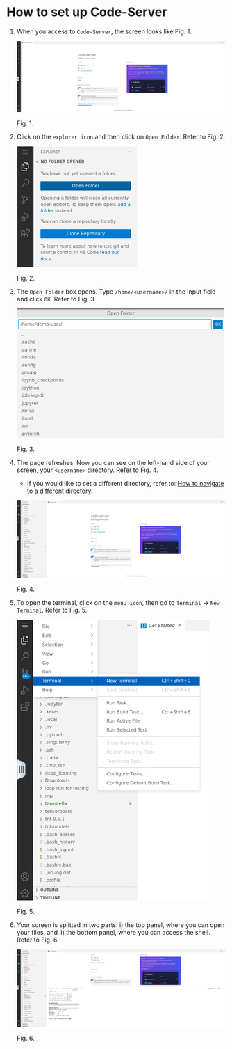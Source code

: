 # How to set up Code-Server

1. When you access to `Code-Server`, the screen looks like Fig. 1.

    ![code-server-set-up-1.png](images/code-server-set-up-1.png)

    Fig. 1.
  
2. Click on the `explorer icon` and then click on `Open Folder`. Refer to Fig. 2.

    ![code-server-set-up-2.png](images/code-server-set-up-2.png)

    Fig. 2.
  
3. The `Open Folder` box opens. Type `/home/<username>/` in the input field and click `OK`. Refer to Fig. 3.

    ![code-server-set-up-3.png](images/code-server-set-up-3.png)

    Fig. 3.
  
4. The page refreshes. Now you can see on the left-hand side of your screen, your `<username>` directory. Refer to Fig. 4. 
   
   - If you would like to set a different directory, refer to:  [How to navigate to a different directory](../code-server-directory/code-server-directory.md).

    ![code-server-set-up-4.png](images/code-server-set-up-4.png)
  
    Fig. 4.
  
5.  To open the terminal, click on the `menu icon`, then go to `Terminal` -> `New Terminal`. Refer to Fig. 5.
  
    ![code-server-set-up-5.png](images/code-server-set-up-5.png)
   
    Fig. 5.
   
6. Your screen is splitted in two parts: i) the top panel, where you can open your files, and ii) the bottom panel, where you can access the shell. Refer to Fig. 6.

    ![code-server-set-up-6.png](images/code-server-set-up-6.png)

    Fig. 6.
